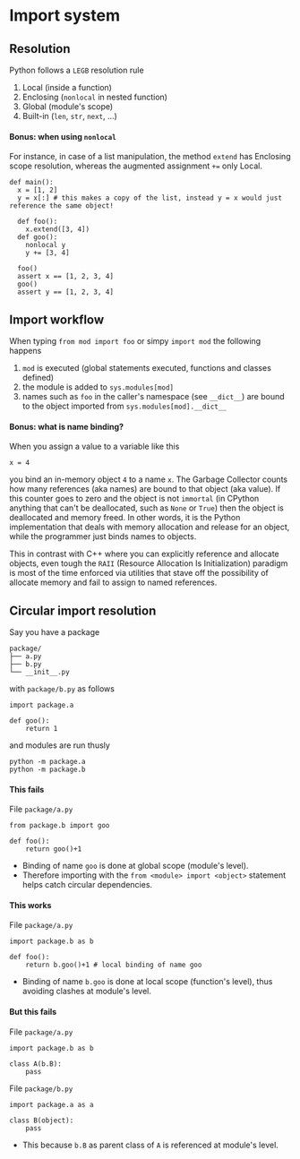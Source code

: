 # Import system

## Resolution
Python follows a `LEGB` resolution rule
1. Local (inside a function)
2. Enclosing (`nonlocal` in nested function)
3. Global (module's scope)
4. Built-in (`len`, `str`, `next`, ...)

#### Bonus: when using `nonlocal`
For instance, in case of a list manipulation, the method `extend` has Enclosing scope resolution, whereas the augmented assignment `+=` only Local.
```
def main():
  x = [1, 2]
  y = x[:] # this makes a copy of the list, instead y = x would just reference the same object!

  def foo():
    x.extend([3, 4])
  def goo():
    nonlocal y
    y += [3, 4]

  foo()
  assert x == [1, 2, 3, 4]
  goo()
  assert y == [1, 2, 3, 4]
```

## Import workflow
When typing `from mod import foo` or simpy `import mod` the following happens
1. `mod` is executed (global statements executed, functions and classes defined)
2. the module is added to `sys.modules[mod]`
3. names such as `foo` in the caller's namespace (see `__dict__`) are bound to the object imported from `sys.modules[mod].__dict__`

#### Bonus: what is name binding?
When you assign a value to a variable like this
```
x = 4
```
you bind an in-memory object `4` to a name `x`. The Garbage Collector counts how many references (aka names) are bound to that object (aka value). If this counter goes to zero and the object is not `immortal` (in CPython anything that can't be deallocated, such as `None` or `True`) then the object is deallocated and memory freed. In other words, it is the Python implementation that deals with memory allocation and release for an object, while the programmer just binds names to objects. 

This in contrast with C++ where you can explicitly reference and allocate objects, even tough the `RAII` (Resource Allocation Is Initialization) paradigm is most of the time enforced via utilities that stave off the possibility of allocate memory and fail to assign to named references.

## Circular import resolution
Say you have a package
```
package/
├── a.py
├── b.py
└── __init__.py
```
with `package/b.py` as follows
```
import package.a

def goo():
    return 1
```
and modules are run thusly
```
python -m package.a
python -m package.b
```

#### This fails
File `package/a.py`
```
from package.b import goo

def foo():
    return goo()+1
```
* Binding of name `goo` is done at global scope (module's level).
* Therefore importing with the `from <module> import <object>` statement helps catch circular dependencies.

#### This works
File `package/a.py`
```
import package.b as b

def foo():
    return b.goo()+1 # local binding of name goo
```
* Binding of name `b.goo` is done at local scope (function's level), thus avoiding clashes at module's level.
  
#### But this fails
File `package/a.py`
```
import package.b as b

class A(b.B):
    pass
```
File `package/b.py`
```
import package.a as a

class B(object):
    pass
```
* This because `b.B` as parent class of `A` is referenced at module's level.
